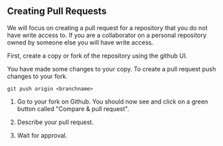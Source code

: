 ## Creating Pull Requests

We will focus on creating a pull request for a repository that you do not have write access to. If you are a collaborator on a personal
repository owned by someone else you will have write access.

First, create a copy or fork of the repository using the github UI.

You have made some changes to your copy.  To create a pull request push changes to your fork.

`git push origin <branchname>`

1. Go to your fork on Github. You should now see  and click on a green button called "Compare & pull request".

2. Describe your pull request.

3. Wait for approval.




